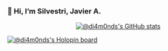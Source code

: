 ### 👋 Hi, I’m Silvestri, Javier A.
<!--- ![counter](https://komarev.com/ghpvc/?username=di4m0nds&color=orange&style=for-the-badge) --->

<div align="center">

[![@di4m0nds's GitHub stats](https://github-readme-stats.vercel.app/api?username=di4m0nds&count_private=true&show_icons=true&theme=radical)](https://github.com/di4m0nds/github-readme-stats)

<!--- [![GitHub Streak](https://github-readme-streak-stats.herokuapp.com/?user=di4m0nds&theme=radical)](https://git.io/streak-stats) --->

</div>

[![@di4m0nds's Holopin board](https://holopin.io/api/user/board?user=di4m0nds)](https://holopin.io/@di4m0nds)

<!---

- 👀 I’m interested in ...
- 🌱 I’m currently learning ...
- 💞️ I’m looking to collaborate on ...
- 📫 How to reach me ...

di4m0nds/di4m0nds is a ✨ special ✨ repository because its `README.md` (this file) appears on your GitHub profile.
You can click the Preview link to take a look at your changes.

--->
